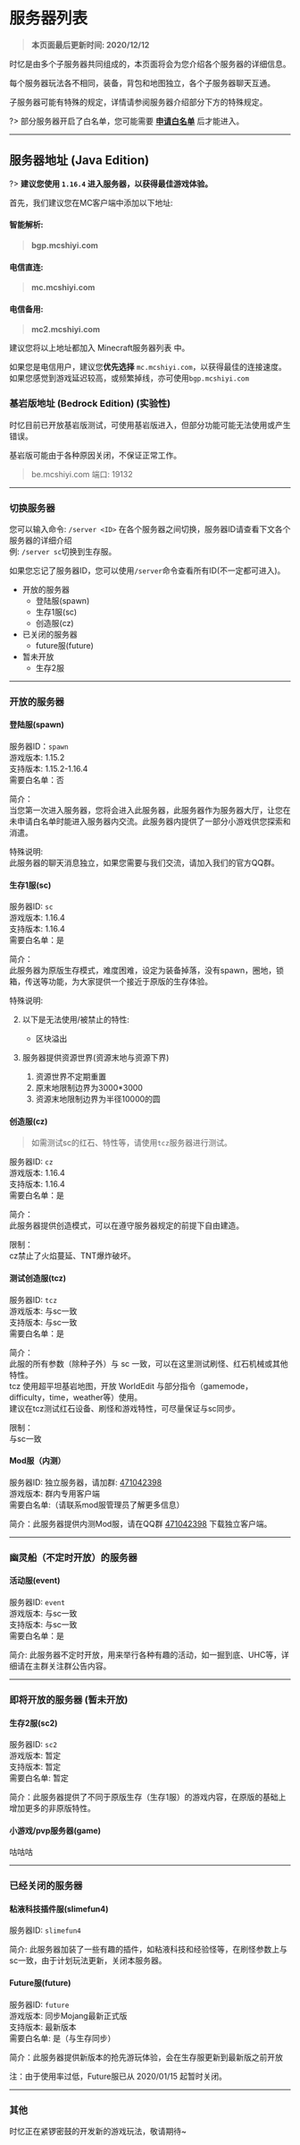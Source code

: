 # 服务器列表

> **本页面最后更新时间: 2020/12/12**

时忆是由多个子服务器共同组成的，本页面将会为您介绍各个服务器的详细信息。

每个服务器玩法各不相同，装备，背包和地图独立，各个子服务器聊天互通。

子服务器可能有特殊的规定，详情请参阅服务器介绍部分下方的特殊规定。

?> 部分服务器开启了白名单，您可能需要 [**申请白名单**](/zh-CN/join/whitelist.md) 后才能进入。

-----

## 服务器地址 (Java Edition)

?> **建议您使用 ``1.16.4`` 进入服务器，以获得最佳游戏体验。**

首先，我们建议您在MC客户端中添加以下地址:  

#### 智能解析:  
>  **bgp.mcshiyi.com** 
 
#### 电信直连:  
>  **mc.mcshiyi.com** 

#### 电信备用:  
>  **mc2.mcshiyi.com** 

建议您将以上地址都加入 Minecraft服务器列表 中。  
  
如果您是电信用户，建议您**优先选择** ``mc.mcshiyi.com``，以获得最佳的连接速度。  
如果您感觉到游戏延迟较高，或频繁掉线，亦可使用``bgp.mcshiyi.com``

### 基岩版地址 (Bedrock Edition) (实验性)

时忆目前已开放基岩版测试，可使用基岩版进入，但部分功能可能无法使用或产生错误。

基岩版可能由于各种原因关闭，不保证正常工作。

> be.mcshiyi.com   端口: 19132

-----

### 切换服务器

您可以输入命令:  ``/server <ID>`` 在各个服务器之间切换，服务器ID请查看下文各个服务器的详细介绍  
例: ``/server sc``切换到生存服。  

如果您忘记了服务器ID，您可以使用``/server``命令查看所有ID(不一定都可进入)。  

- 开放的服务器
    - 登陆服(spawn)
    - 生存1服(sc)
    - 创造服(cz)
- 已关闭的服务器
    - future服(future)
- 暂未开放
    - 生存2服

    
-----

### 开放的服务器 

#### 登陆服(spawn) 

服务器ID：``spawn``  
游戏版本: 1.15.2   
支持版本: 1.15.2-1.16.4  
需要白名单：否  

简介：  
当您第一次进入服务器，您将会进入此服务器，此服务器作为服务器大厅，让您在未申请白名单时能进入服务器内交流。此服务器内提供了一部分小游戏供您探索和消遣。

特殊说明:  
此服务器的聊天消息独立，如果您需要与我们交流，请加入我们的官方QQ群。

#### 生存1服(sc)

服务器ID: ``sc``  
游戏版本: 1.16.4  
支持版本: 1.16.4    
需要白名单：是  

简介：  
此服务器为原版生存模式，难度困难，设定为装备掉落，没有spawn，圈地，锁箱，传送等功能，为大家提供一个接近于原版的生存体验。

特殊说明:

<!--  
1. sc开启了智能实体限制(yasui): 
    - TPS过低时, 为了保证基本游戏不受影响（例如展开鞘翅等）, 服务器将会启用智能实体限制:  
        1. 生物AI将会被抑制（部分怪物不会攻击、动物不会繁殖等）
        2. 随机刻会被减少(植物不会生长，草地不会扩展)
        3. 红石可能会被暂停
    - 这些影响不是持续性的，正常情况下大约两三分钟会恢复正常
-->

2. 以下是无法使用/被禁止的特性:
    - 区块溢出

3. 服务器提供资源世界(资源末地与资源下界)
    1. 资源世界不定期重置
    2. 原末地限制边界为3000*3000
    3. 资源末地限制边界为半径10000的圆 

#### 创造服(cz)

> 如需测试sc的红石、特性等，请使用``tcz``服务器进行测试。

服务器ID: ``cz``  
游戏版本: 1.16.4  
支持版本: 1.16.4   
需要白名单：是  

简介：  
此服务器提供创造模式，可以在遵守服务器规定的前提下自由建造。  

限制：  
cz禁止了火焰蔓延、TNT爆炸破坏。

#### 测试创造服(tcz)

服务器ID: ``tcz``  
游戏版本: 与sc一致  
支持版本: 与sc一致   
需要白名单：是  

简介：  
此服的所有参数（除种子外）与 sc 一致，可以在这里测试刷怪、红石机械或其他特性。  
tcz 使用超平坦基岩地图，开放 WorldEdit 与部分指令（gamemode，difficulty，time，weather等）使用。  
建议在tcz测试红石设备、刷怪和游戏特性，可尽量保证与sc同步。  

限制：  
与sc一致

#### Mod服（内测）

服务器ID: 独立服务器，请加群: [471042398](https://jq.qq.com/?_wv=1027&k=5Eghuls)  
游戏版本: 群内专用客户端  
需要白名单:（请联系mod服管理员了解更多信息）  

简介：此服务器提供内测Mod服，请在QQ群 [471042398](https://jq.qq.com/?_wv=1027&k=5Eghuls) 下载独立客户端。

-----

### 幽灵船（不定时开放）的服务器

#### 活动服(event)

服务器ID: ``event``  
游戏版本: 与sc一致  
支持版本: 与sc一致   
需要白名单：是  

简介:
此服务器不定时开放，用来举行各种有趣的活动，如一掘到底、UHC等，详细请在主群关注群公告内容。

-----

### 即将开放的服务器 (暂未开放)

#### 生存2服(sc2)

服务器ID: ``sc2``  
游戏版本: 暂定  
支持版本: 暂定    
需要白名单: 暂定  

简介：此服务器提供了不同于原版生存（生存1服）的游戏内容，在原版的基础上增加更多的非原版特性。

#### 小游戏/pvp服务器(game)

咕咕咕

-----

### 已经关闭的服务器

#### 粘液科技插件服(slimefun4)

服务器ID: ``slimefun4`` 

简介:
此服务器加装了一些有趣的插件，如粘液科技和经验怪等，在刷怪参数上与sc一致，由于计划玩法更新，关闭本服务器。


#### Future服(future)

服务器ID: ``future``  
游戏版本: 同步Mojang最新正式版  
支持版本: 最新版本  
需要白名单: 是（与生存同步）  

简介：此服务器提供新版本的抢先游玩体验，会在生存服更新到最新版之前开放

注：由于使用率过低，Future服已从 2020/01/15 起暂时关闭。

-----

### 其他
时忆正在紧锣密鼓的开发新的游戏玩法，敬请期待~
